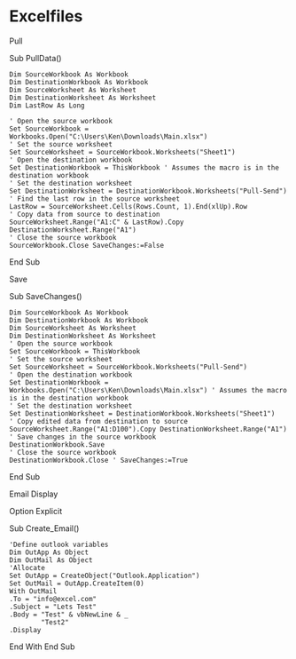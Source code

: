 # Excelfiles

Pull

Sub PullData()

    Dim SourceWorkbook As Workbook
    Dim DestinationWorkbook As Workbook
    Dim SourceWorksheet As Worksheet
    Dim DestinationWorksheet As Worksheet
    Dim LastRow As Long
    
    ' Open the source workbook
    Set SourceWorkbook = Workbooks.Open("C:\Users\Ken\Downloads\Main.xlsx")
    ' Set the source worksheet
    Set SourceWorksheet = SourceWorkbook.Worksheets("Sheet1")
    ' Open the destination workbook
    Set DestinationWorkbook = ThisWorkbook ' Assumes the macro is in the destination workbook
    ' Set the destination worksheet
    Set DestinationWorksheet = DestinationWorkbook.Worksheets("Pull-Send")
    ' Find the last row in the source worksheet
    LastRow = SourceWorksheet.Cells(Rows.Count, 1).End(xlUp).Row
    ' Copy data from source to destination
    SourceWorksheet.Range("A1:C" & LastRow).Copy DestinationWorksheet.Range("A1")
    ' Close the source workbook
    SourceWorkbook.Close SaveChanges:=False
End Sub 

Save

Sub SaveChanges()

    Dim SourceWorkbook As Workbook
    Dim DestinationWorkbook As Workbook
    Dim SourceWorksheet As Worksheet
    Dim DestinationWorksheet As Worksheet
    ' Open the source workbook
    Set SourceWorkbook = ThisWorkbook
    ' Set the source worksheet
    Set SourceWorksheet = SourceWorkbook.Worksheets("Pull-Send")
    ' Open the destination workbook
    Set DestinationWorkbook = Workbooks.Open("C:\Users\Ken\Downloads\Main.xlsx") ' Assumes the macro is in the destination workbook
    ' Set the destination worksheet
    Set DestinationWorksheet = DestinationWorkbook.Worksheets("Sheet1")
    ' Copy edited data from destination to source
    SourceWorksheet.Range("A1:D100").Copy DestinationWorksheet.Range("A1")
    ' Save changes in the source workbook
    DestinationWorkbook.Save
    ' Close the source workbook
    DestinationWorkbook.Close ' SaveChanges:=True
End Sub

Email Display

Option Explicit

Sub Create_Email()

    'Define outlook variables
    Dim OutApp As Object
    Dim OutMail As Object
    'Allocate
    Set OutApp = CreateObject("Outlook.Application")
    Set OutMail = OutApp.CreateItem(0)
    With OutMail
    .To = "info@excel.com"
    .Subject = "Lets Test"
    .Body = "Test" & vbNewLine & _
            "Test2"
    .Display
End With
End Sub
